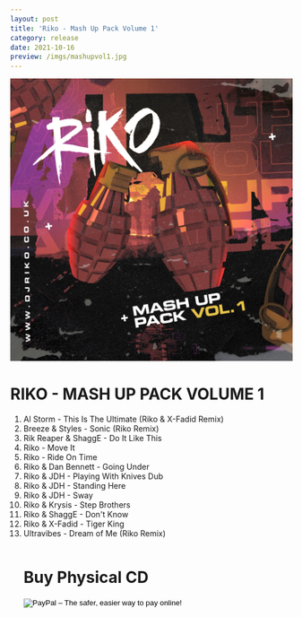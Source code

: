 ```yaml
---
layout: post
title: 'Riko - Mash Up Pack Volume 1'
category: release
date: 2021-10-16
preview: /imgs/mashupvol1.jpg
---
```


![Front](/imgs/mashupvol1.jpg)

<h1>RIKO - MASH UP PACK VOLUME 1</h1>
<ol>
    <li>Al Storm - This Is The Ultimate (Riko & X-Fadid Remix)</li>
    <li>Breeze & Styles - Sonic (Riko Remix)</li>
    <li>Rik Reaper & ShaggE - Do It Like This</li>
    <li>Riko - Move It</li>
    <li>Riko - Ride On Time</li> 
    <li>Riko & Dan Bennett - Going Under</li>
    <li>Riko & JDH - Playing With Knives Dub</li>
    <li>Riko & JDH - Standing Here</li>
    <li>Riko & JDH - Sway</li>
    <li>Riko & Krysis - Step Brothers</li>
    <li>Riko & ShaggE - Don't Know</li>
    <li>Riko & X-Fadid - Tiger King</li>
    <li>Ultravibes - Dream of Me (Riko Remix)</li>
</ol>

<div class="row">
    <div class="column">
        <ul class="one">
            <p><h1>Buy Physical CD</h1></p>
            <form action="https://www.paypal.com/cgi-bin/webscr" method="post" target="_top">
                <input type="hidden" name="cmd" value="_s-xclick">
                <input type="hidden" name="hosted_button_id" value="5EY4FHCYAFWHG">
                <p>
                    <input type="image" src="https://www.paypalobjects.com/en_US/GB/i/btn/btn_buynowCC_LG.gif" border="0" name="submit" alt="PayPal – The safer, easier way to pay online!">
                    <img alt="" border="0" src="https://www.paypalobjects.com/en_GB/i/scr/pixel.gif" alt="PayPal – The safer, easier way to pay online!" width="1" height="1">
                </p>
            </form>
        </ul>
    </div>
</div>